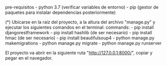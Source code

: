 pre-requisitos
	- python 3.7 (verificar variables de entorno)
	- pip (gestor de paquetes para instalar dependencias posteriormente)
	
(*) Ubicarse en la raiz del proyecto, a la altura del archivo "manage.py" y ejecutar los siguientes comandos en el terminal:
commands:
	- pip install djangorestframework
	- pip install hashlib (de ser necesario)
	- pip install hmac (de ser necesario)
	- pip install beautifulsoup4
	- python manage.py makemigrations
	- python manage.py migrate
	- python manage.py runserver

El proyecto va abrir en la siguiente ruta "http://127.0.0.1:8000/", copiar y pegar en el navegador.